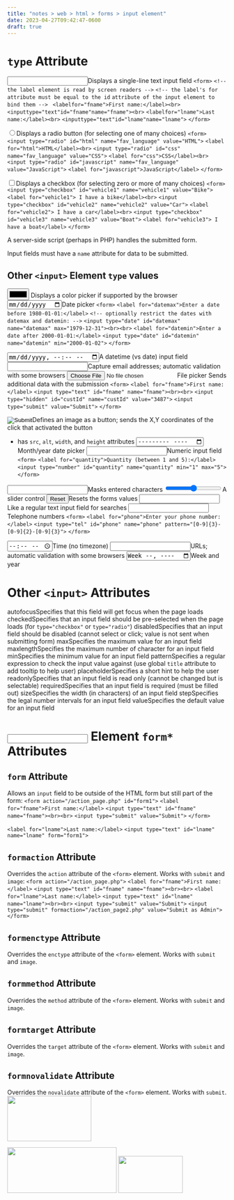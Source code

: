 ```yaml
---
title: "notes > web > html > forms > input element"
date: 2023-04-27T09:42:47-0600
draft: true
---
```

# `type` Attribute
<input type="text">Displays a single-line text input field
`<form>`
`<!-- the label element is read by screen readers -->`
`<!-- the label's for attribute must be equal to the id`
`attribute of the input element to bind them -->`
` <labelfor="fname">First name:</label><br>`
`<inputtype="text"id="fname"name="fname"><br>`
`<labelfor="lname">Last name:</label><br>`
`<inputtype="text"id="lname"name="lname">`
`</form>`

<input type="radio">Displays a radio button (for selecting one of many choices)
`<form>`
`<input type="radio" id="html" name="fav_language" value="HTML">`
`<label for="html">HTML</label><br>`
`<input type="radio" id="css" name="fav_language" value="CSS">`
`<label for="css">CSS</label><br>`
`<input type="radio" id="javascript" name="fav_language" value="JavaScript">`
`<label for="javascript">JavaScript</label>`
`</form>`

<input type="checkbox">Displays a checkbox (for selecting zero or more of many choices)
`<form>`
`<input type="checkbox" id="vehicle1" name="vehicle1" value="Bike">`
`<label for="vehicle1"> I have a bike</label><br>`
`<input type="checkbox" id="vehicle2" name="vehicle2" value="Car">`
`<label for="vehicle2"> I have a car</label><br>`
`<input type="checkbox" id="vehicle3" name="vehicle3" value="Boat">`
`<label for="vehicle3"> I have a boat</label>`
`</form>`

A server-side script (perhaps in PHP) handles the submitted form.

Input fields must have a `name` attribute for data to be submitted.

## Other `<input>` Element `type` values
<input type="color"> Displays a color picker if supported by the browser
<input type="date">Date picker
`<form>`
`<label for="datemax">Enter a date before 1980-01-01:</label>`
`<!-- optionally restrict the dates with datemax and datemin: -->`
`<input type="date" id="datemax" name="datemax" max="1979-12-31"><br><br>`
`<label for="datemin">Enter a date after 2000-01-01:</label>`
`<input type="date" id="datemin" name="datemin" min="2000-01-02">`
`</form>`

<input type="datetime-local">A datetime (vs date) input field
<input type="email">Capture email addresses; automatic validation with some browsers
<input type="file">File picker
<input type="hidden">Sends additional data with the submission
`<form>`
`<label for="fname">First name:</label>`
`<input type="text" id="fname" name="fname"><br><br>`
`<input type="hidden" id="custId" name="custId" value="3487">`
`<input type="submit" value="Submit">`
`</form>`

<input type="image">Defines an image as a button; sends the X,Y coordinates of the click that activated the button
- has `src`, `alt`, `width`, and `height` attributes
<input type="month">Month/year date picker
<input type="number">Numeric input field
`<form>`
`<label for="quantity">Quantity (between 1 and 5):</label>`
`<input type="number" id="quantity" name="quantity" min="1" max="5">`
`</form>`

<input type="password">Masks entered characters
<input type="range">A slider control
<input type="reset">Resets the forms values
<input type="search">Like a regular text input field for searches
<input type="tel">Telephone numbers
`<form>`
`<label for="phone">Enter your phone number:</label>`
`<input type="tel" id="phone" name="phone" pattern="[0-9]{3}-[0-9]{2}-[0-9]{3}">`
`</form>`

<input type="time">Time (no timezone)
<input type="url">URLs; automatic validation with some browsers
<input type="week">Week and year

# Other `<input>` Attributes
autofocusSpecifies that this field will get focus when the page loads
checkedSpecifies that an input field should be pre-selected when the page loads (for `type="checkbox"` or `type="radio"`)
disabledSpecifies that an input field should be disabled (cannot select or click; value is not sent when submitting form)
maxSpecifies the maximum value for an input field
maxlengthSpecifies the maximum number of character for an input field
minSpecifies the minimum value for an input field
patternSpecifies a regular expression to check the input value against (use global `title` attribute to add tooltip to help user)
placeholderSpecifies a short hint to help the user
readonlySpecifies that an input field is read only (cannot be changed but is selectable)
requiredSpecifies that an input field is required (must be filled out)
sizeSpecifies the width (in characters) of an input field
stepSpecifies the legal number intervals for an input field
valueSpecifies the default value for an input field

# <input> Element `form*` Attributes
## `form` Attribute
Allows an `input` field to be outside of the HTML form but still part of the form:
`<form action="/action_page.php" id="form1">`
`<label for="fname">First name:</label>`
`<input type="text" id="fname" name="fname"><br><br>`
`<input type="submit" value="Submit">`
`</form>`

`<label for="lname">Last name:</label>`
`<input type="text" id="lname" name="lname" form="form1">`

## `formaction` Attribute
Overrides the `action` attribute of the `<form>` element. Works with `submit` and `image`:
`<form action="/action_page.php">`
`<label for="fname">First name:</label>`
`<input type="text" id="fname" name="fname"><br><br>`
`<label for="lname">Last name:</label>`
`<input type="text" id="lname" name="lname"><br><br>`
`<input type="submit" value="Submit">`
`<input type="submit" formaction="/action_page2.php" value="Submit as Admin">`
`</form>`

## `formenctype` Attribute
Overrides the `enctype` attribute of the `<form>` element. Works with `submit` and `image`.

## `formmethod` Attribute
Overrides the `method` attribute of the `<form>` element. Works with `submit` and `image`.

## `formtarget` Attribute
Overrides the `target` attribute of the `<form>` element. Works with `submit` and `image`.

## `formnovalidate` Attribute
Overrides the `novalidate` attribute of the `<form>` element. Works with `submit`.
<img src="media/xHTML_Forms---form--Element_Forms---input--Element-image1.png" style="width:2.00833in;height:1.075in" />

<img src="media/xHTML_Forms---form--Element_Forms---input--Element-image2.png" style="width:2.61667in;height:1.1in" />

<img src="media/xHTML_Forms---form--Element_Forms---input--Element-image3.png" style="width:1.54167in;height:0.88333in" />

